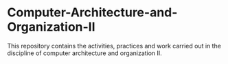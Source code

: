 # Computer-Architecture-and-Organization-II

This repository contains the activities, practices and work carried out in the discipline of computer architecture and organization II.
